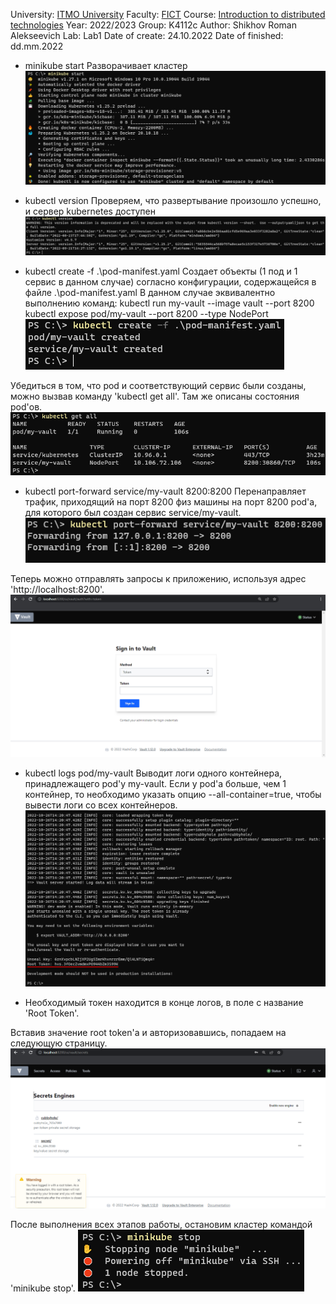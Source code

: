 University: [ITMO University](https://itmo.ru/ru/)
Faculty: [FICT](https://fict.itmo.ru)
Course: [Introduction to distributed technologies](https://github.com/itmo-ict-faculty/introduction-to-distributed-technologies)
Year: 2022/2023
Group: K4112c
Author: Shikhov Roman Alekseevich
Lab: Lab1
Date of create: 24.10.2022
Date of finished: dd.mm.2022

- minikube start
Разворачивает кластер
![minikube_start](lab1/minikube_start.png)

- kubectl version
Проверяем, что развертывание произошло успешно, и сервер kubernetes доступен
![kubectl_version](lab1/kubectl_version.png)

- kubectl create -f .\pod-manifest.yaml
Создает объекты (1 под и 1 сервис в данном случае) согласно конфигурации, содержащейся в файле .\pod-manifest.yaml
В данном случае эквивалентно выполнению команд:
kubectl run my-vault --image vault --port 8200
kubectl expose pod/my-vault --port 8200 --type NodePort
![kubectl_create](lab1/kubectl_create.png)

Убедиться в том, что pod и соответствующий сервис были созданы, можно вызвав команду 'kubectl get all'.
Там же описаны состояния pod'ов.
![kubectl_get-all](lab1/kubectl_get-all.png)

- kubectl port-forward service/my-vault 8200:8200
Перенаправляет трафик, приходящий на порт 8200 физ машины на порт 8200 pod'a, для которого был создан сервис service/my-vault.
![kubectl_port-forward](lab1/kubectl_port-forward.png)

Теперь можно отправлять запросы к приложению, используя адрес 'http://localhost:8200'.
![vault_start-page](lab1/vault_start-page.png)

- kubectl logs pod/my-vault
Выводит логи одного контейнера, принадлежащего pod'у my-vault.
Если у pod'a больше, чем 1 контейнер, то необходимо указать опцию --all-container=true, чтобы вывести логи со всех контейнеров.
![kubectl_logs](lab1/kubectl_logs.png)

* Необходимый токен находится в конце логов, в поле с название 'Root Token'.

Вставив значение root token'a и авторизовавшись, попадаем на следующую страницу.
![vault_home-page](lab1/vault_home-page.png)

После выполнения всех этапов работы, остановим кластер командой 'minikube stop'.
![minikube_stop](lab1/minikube_stop.png)